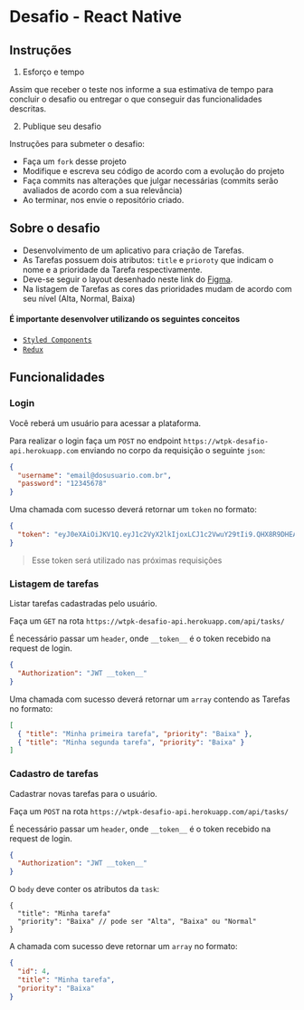 # Desafio - React Native

## Instruções

1. Esforço e tempo

Assim que receber o teste nos informe a sua estimativa de tempo para concluir o desafio ou entregar o que conseguir das funcionalidades descritas.

2. Publique seu desafio

Instruções para submeter o desafio:

- Faça um `fork` desse projeto
- Modifique e escreva seu código de acordo com a evolução do projeto
- Faça commits nas alterações que julgar necessárias (commits serão avaliados de acordo com a sua relevância)
- Ao terminar, nos envie o repositório criado.

## Sobre o desafio

- Desenvolvimento de um aplicativo para criação de Tarefas.
- As Tarefas possuem dois atributos: `title` e `prioroty` que indicam o nome e a prioridade da Tarefa respectivamente.
- Deve-se seguir o layout desenhado neste link do [Figma](https://www.figma.com/file/UKhdZwmWWRFkI1SZ6GrtKX/Desafio-Waterpark?node-id=1821%3A3073).
- Na listagem de Tarefas as cores das prioridades mudam de acordo com seu nível (Alta, Normal, Baixa)

#### É importante desenvolver utilizando os seguintes conceitos
- [`Styled Components`](https://styled-components.com/docs/basics#motivation)
- [`Redux`](https://redux.js.org/introduction/getting-started)

## Funcionalidades

### Login

Você reberá um usuário para acessar a plataforma.

Para realizar o login faça um `POST` no endpoint `https://wtpk-desafio-api.herokuapp.com` enviando no corpo da requisição o seguinte `json`:

```json
{
  "username": "email@dosusuario.com.br",
  "password": "12345678"
}
```

Uma chamada com sucesso deverá retornar um `token` no formato:

```json
{
  "token": "eyJ0eXAiOiJKV1Q.eyJ1c2VyX2lkIjoxLCJ1c2VwuY29tIi9.QHX8R9DHEAMFqaBIs"
}
```

> Esse token será utilizado nas próximas requisições

### Listagem de tarefas

Listar tarefas cadastradas pelo usuário.

Faça um `GET` na rota `https://wtpk-desafio-api.herokuapp.com/api/tasks/`

É necessário passar um `header`, onde `__token__` é o token recebido na request de login.

```json
{
  "Authorization": "JWT __token__"
}
```

Uma chamada com sucesso deverá retornar um `array` contendo as Tarefas no formato:

```json
[
  { "title": "Minha primeira tarefa", "priority": "Baixa" },
  { "title": "Minha segunda tarefa", "priority": "Baixa" }
]
```

### Cadastro de tarefas

Cadastrar novas tarefas para o usuário.

Faça um `POST` na rota `https://wtpk-desafio-api.herokuapp.com/api/tasks/`

É necessário passar um `header`, onde `__token__` é o token recebido na request de login.

```json
{
  "Authorization": "JWT __token__"
}
```

O `body` deve conter os atributos da `task`:

```
{
  "title": "Minha tarefa"
  "priority": "Baixa" // pode ser "Alta", "Baixa" ou "Normal"
}
```

A chamada com sucesso deve retornar um `array` no formato:

```json
{
  "id": 4,
  "title": "Minha tarefa",
  "priority": "Baixa"
}
```
